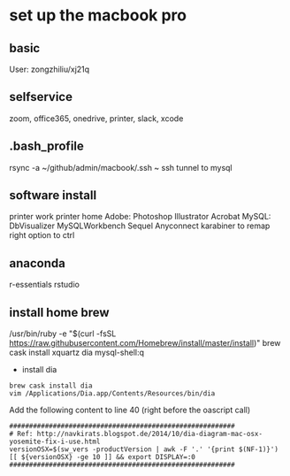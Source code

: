 # set up the macbook pro
## basic
User: zongzhiliu/xj21q

## selfservice
zoom, office365, onedrive, printer, slack, xcode

## .bash_profile
rsync -a ~/github/admin/macbook/.ssh ~
ssh tunnel to mysql

## software install
printer work
printer home
Adobe: Photoshop Illustrator Acrobat
MySQL: DbVisualizer MySQLWorkbench Sequel
Anyconnect
karabiner to remap right option to ctrl


## anaconda

r-essentials rstudio

## install home brew
/usr/bin/ruby -e "$(curl -fsSL https://raw.githubusercontent.com/Homebrew/install/master/install)"
brew cask install xquartz dia mysql-shell:q


* install dia
```
brew cask install dia
vim /Applications/Dia.app/Contents/Resources/bin/dia
```
Add the following content to line 40 (right before the oascript call)
```
#########################################################
# Ref: http://navkirats.blogspot.de/2014/10/dia-diagram-mac-osx-yosemite-fix-i-use.html
versionOSX=$(sw_vers -productVersion | awk -F '.' '{print $(NF-1)}')
[[ ${versionOSX} -ge 10 ]] && export DISPLAY=:0
#########################################################
```
